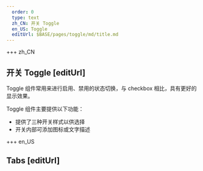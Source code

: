 ```yaml
---   
  order: 0
  type: text
  zh_CN: 开关 Toggle
  en_US: Toggle
  editUrl: $BASE/pages/toggle/md/title.md
---
```


+++ zh_CN

## 开关 Toggle [editUrl]

Toggle 组件常用来进行启用、禁用的状态切换，与 checkbox 相比，具有更好的显示效果。

Toggle 组件主要提供以下功能：

- 提供了三种开关样式以供选择
- 开关内部可添加图标或文字描述

+++ en_US

## Tabs [editUrl]

